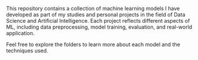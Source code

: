 This repository contains a collection of machine learning models I have developed as part of my studies and personal projects in the field of Data Science and Artificial Intelligence. Each project reflects different aspects of ML, including data preprocessing, model training, evaluation, and real-world application.

Feel free to explore the folders to learn more about each model and the techniques used.
